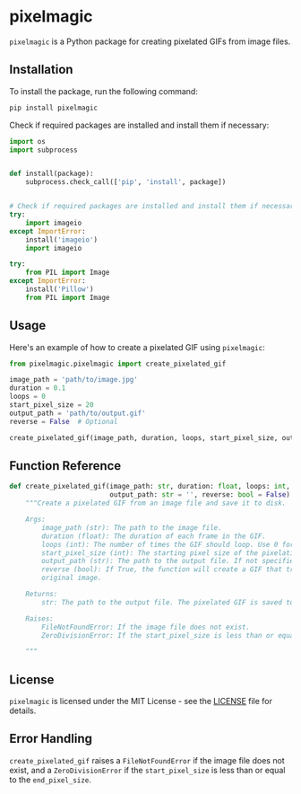 # pixelmagic

`pixelmagic` is a Python package for creating pixelated GIFs from image files.

## Installation

To install the package, run the following command:

```markdown
pip install pixelmagic
```
Check if required packages are installed and install them if necessary:

```python
import os
import subprocess


def install(package):
    subprocess.check_call(['pip', 'install', package])


# Check if required packages are installed and install them if necessary
try:
    import imageio
except ImportError:
    install('imageio')
    import imageio

try:
    from PIL import Image
except ImportError:
    install('Pillow')
    from PIL import Image
```

## Usage
Here's an example of how to create a pixelated GIF using `pixelmagic`:

```python
from pixelmagic.pixelmagic import create_pixelated_gif

image_path = 'path/to/image.jpg'
duration = 0.1
loops = 0
start_pixel_size = 20
output_path = 'path/to/output.gif'
reverse = False  # Optional

create_pixelated_gif(image_path, duration, loops, start_pixel_size, output_path, reverse)
```

## Function Reference
```python
def create_pixelated_gif(image_path: str, duration: float, loops: int, start_pixel_size: int = 20,
                         output_path: str = '', reverse: bool = False) -> str:
    """Create a pixelated GIF from an image file and save it to disk.

    Args:
        image_path (str): The path to the image file.
        duration (float): The duration of each frame in the GIF.
        loops (int): The number of times the GIF should loop. Use 0 for infinite loops.
        start_pixel_size (int): The starting pixel size of the pixelation effect. Default is 20.
        output_path (str): The path to the output file. If not specified, the GIF will be saved to the root directory.
        reverse (bool): If True, the function will create a GIF that transitions from the pixelated image to the
        original image.

    Returns:
        str: The path to the output file. The pixelated GIF is saved to disk.

    Raises:
        FileNotFoundError: If the image file does not exist.
        ZeroDivisionError: If the start_pixel_size is less than or equal to the end_pixel_size.

    """
```

## License

`pixelmagic` is licensed under the MIT License - see the [LICENSE](LICENSE) file for details.

## Error Handling

`create_pixelated_gif` raises a `FileNotFoundError` if the image file does not exist, and a `ZeroDivisionError` if the `start_pixel_size` is less than or equal to the `end_pixel_size`.
